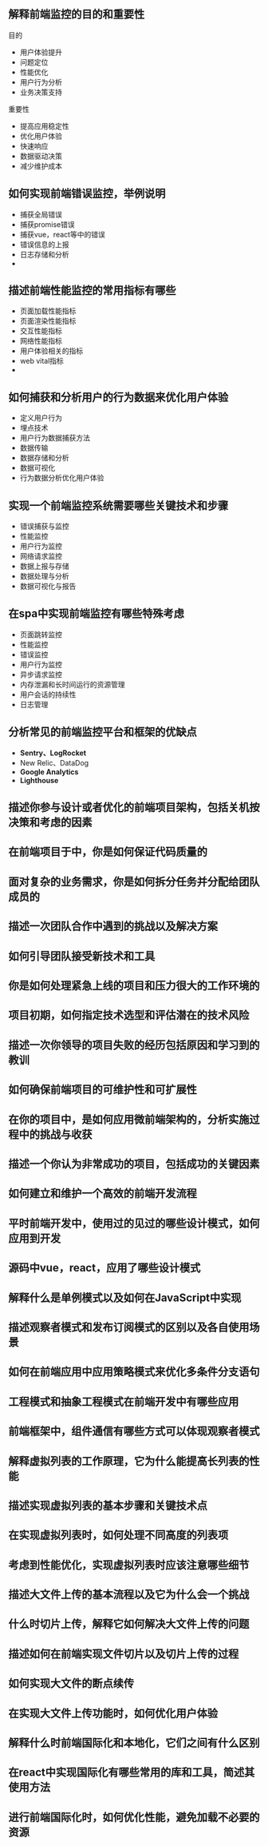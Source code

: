 ## 解释前端监控的目的和重要性

目的

- 用户体验提升
- 问题定位
- 性能优化
- 用户行为分析
- 业务决策支持

重要性

- 提高应用稳定性
- 优化用户体验
- 快速响应
- 数据驱动决策
- 减少维护成本



## 如何实现前端错误监控，举例说明

- 捕获全局错误
- 捕获promise错误
- 捕获vue，react等中的错误
- 错误信息的上报
- 日志存储和分析
- 

## 描述前端性能监控的常用指标有哪些

- 页面加载性能指标
- 页面渲染性能指标
- 交互性能指标
- 网络性能指标
- 用户体验相关的指标
- web vital指标
- 

## 如何捕获和分析用户的行为数据来优化用户体验

- 定义用户行为
- 埋点技术
- 用户行为数据捕获方法
- 数据传输
- 数据存储和分析
- 数据可视化
- 行为数据分析优化用户体验



## 实现一个前端监控系统需要哪些关键技术和步骤

- 错误捕获与监控
- 性能监控
- 用户行为监控
- 网络请求监控
- 数据上报与存储
- 数据处理与分析
- 数据可视化与报告



## 在spa中实现前端监控有哪些特殊考虑

- 页面跳转监控
- 性能监控
- 错误监控
- 用户行为监控
- 异步请求监控
- 内存泄漏和长时间运行的资源管理
- 用户会话的持续性
- 日志管理



## 分析常见的前端监控平台和框架的优缺点

- **Sentry、LogRocket** 
- New Relic、DataDog
- **Google Analytics** 
- **Lighthouse**



## 描述你参与设计或者优化的前端项目架构，包括关机按决策和考虑的因素



## 在前端项目于中，你是如何保证代码质量的



## 面对复杂的业务需求，你是如何拆分任务并分配给团队成员的



## 描述一次团队合作中遇到的挑战以及解决方案



## 如何引导团队接受新技术和工具



## 你是如何处理紧急上线的项目和压力很大的工作环境的



## 项目初期，如何指定技术选型和评估潜在的技术风险



## 描述一次你领导的项目失败的经历包括原因和学习到的教训



## 如何确保前端项目的可维护性和可扩展性



## 在你的项目中，是如何应用微前端架构的，分析实施过程中的挑战与收获



## 描述一个你认为非常成功的项目，包括成功的关键因素



## 如何建立和维护一个高效的前端开发流程







## 平时前端开发中，使用过的见过的哪些设计模式，如何应用到开发



## 源码中vue，react，应用了哪些设计模式



## 解释什么是单例模式以及如何在JavaScript中实现





## 描述观察者模式和发布订阅模式的区别以及各自使用场景



## 如何在前端应用中应用策略模式来优化多条件分支语句



## 工程模式和抽象工程模式在前端开发中有哪些应用



## 前端框架中，组件通信有哪些方式可以体现观察者模式



## 解释虚拟列表的工作原理，它为什么能提高长列表的性能



## 描述实现虚拟列表的基本步骤和关键技术点



## 在实现虚拟列表时，如何处理不同高度的列表项



## 考虑到性能优化，实现虚拟列表时应该注意哪些细节



## 描述大文件上传的基本流程以及它为什么会一个挑战



## 什么时切片上传，解释它如何解决大文件上传的问题



## 描述如何在前端实现文件切片以及切片上传的过程



## 如何实现大文件的断点续传



## 在实现大文件上传功能时，如何优化用户体验



## 解释什么时前端国际化和本地化，它们之间有什么区别



## 在react中实现国际化有哪些常用的库和工具，简述其使用方法



## 进行前端国际化时，如何优化性能，避免加载不必要的资源











## 